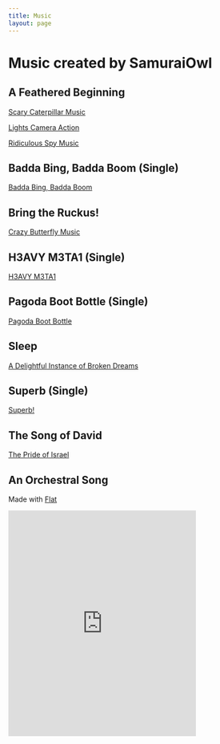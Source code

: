 ```yaml
---
title: Music
layout: page
---
```

<h1>Music created by SamuraiOwl</h1>

<h2>A Feathered Beginning</h2>
<p><a href = "https://drive.google.com/open?id=0B_JoRCORW9hzaElLX1MzZm5Sd3Q3NUFEREtER3p4WDZTNGw4">Scary Caterpillar Music</a></p>
<p><a href = "https://drive.google.com/open?id=0B_JoRCORW9hzQ3VtVnZfcW1lRWYzekxHeS1Bd0hsMXlNVEVR">Lights Camera Action</a></p>
<p><a href = "https://drive.google.com/open?id=0B_JoRCORW9hzQVdzaEwzc1FHUlRZc010NWdacGk4bFp6UVEw">Ridiculous Spy Music</a></p>

<h2>Badda Bing, Badda Boom (Single)</h2>
<p><a href = "https://drive.google.com/open?id=1ZjL8SL7Mp5W5YXMl_CA2sWq75QsYplJR">Badda Bing, Badda Boom</a></p>

<h2>Bring the Ruckus!</h2>
<p><a href = "https://drive.google.com/open?id=0B_JoRCORW9hzbUVZbjhKZlhvdGVlSjQybTNLNVloZEhlbDEw">Crazy Butterfly Music</a></p>

<h2>H3AVY M3TA1 (Single)</h2>
<a href = "https://drive.google.com/open?id=0B_JoRCORW9hzMmtWMEFMMDI1UzZIMDZ4QUI3V0ZlUXJhTUlJ">H3AVY M3TA1</a>
<h2>Pagoda Boot Bottle (Single)</h2>
<a href = "https://drive.google.com/open?id=1-FqJCK6-pxQtIxNpdRewM4-yZD6yE1xY">Pagoda Boot Bottle</a>

<h2>Sleep</h2>
<a href = "https://drive.google.com/open?id=1mFs6tRHowhXf6oQ4avS-Yn4c2wrw9_ui">A Delightful Instance of Broken Dreams</a>

<h2>Superb (Single)</h2>
<a href = "https://drive.google.com/open?id=1fsTcoKKp1Rqc4ChgYO9bzzhOb2tdqOdK">Superb!</a>

<h2>The Song of David </h2>
<a href = "https://drive.google.com/file/d/1HwdWNqGAHnrGnBa941997Vht_-SFhvNy/view?usp=drivesdk">The Pride of Israel </a>

<h2>An Orchestral Song</h2>
<p>Made with <a href = "https://flat.io">Flat</a></p>
<iframe src="https://flat.io/embed/5cf6e8d12e13f23a6f4379b3?sharingKey=872d6d79defac43be5b449f4c731c5f2c2f0d160c8bddc3df78ca33adcd67789450586cc58515240b67c0ba462b881f6b2083eb96bbc528264fd27ebf91a817c" height="450" width="375" frameBorder="0" allowfullscreen></iframe>
